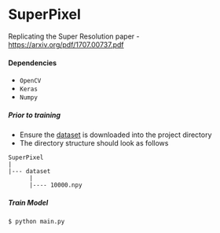 # SuperPixel
Replicating the Super Resolution paper - https://arxiv.org/pdf/1707.00737.pdf

#### Dependencies
- ```OpenCV```
- ```Keras```
- ```Numpy```

##### Prior to training
- Ensure the [dataset](https://www.google.com) is downloaded into the project directory
- The directory structure should look as follows
```
SuperPixel
|
|--- dataset
      |
      |---- 10000.npy
```

##### Train Model

```bash
$ python main.py
```
